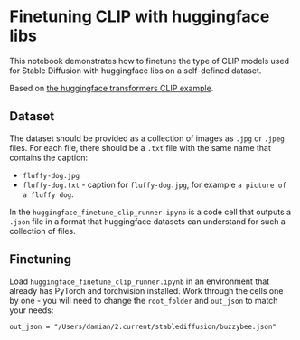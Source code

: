 # Finetuning CLIP with huggingface libs

This notebook demonstrates how to finetune the type of CLIP models used for Stable Diffusion with huggingface libs on a self-defined dataset. 

Based on [the huggingface transformers CLIP example](https://github.com/huggingface/transformers/tree/main/examples/pytorch/contrastive-image-text).

## Dataset

The dataset should be provided as a collection of images as `.jpg` or `.jpeg` files. For each file, there should be a `.txt` file with the same name that contains the caption:

* `fluffy-dog.jpg` 
* `fluffy-dog.txt` - caption for `fluffy-dog.jpg`, for example `a picture of a fluffy dog`.

In the `huggingface_finetune_clip_runner.ipynb` is a code cell that outputs a `.json` file in a format that huggingface datasets can understand for such a collection of files. 

## Finetuning

Load `huggingface_finetune_clip_runner.ipynb` in an environment that already has PyTorch and torchvision installed. Work through the cells one by one - you will need to change the `root_folder` and `out_json` to match your needs:

```root_folder = "/Users/damian/2.current/stablediffusion/buzzybee/fullsize"
out_json = "/Users/damian/2.current/stablediffusion/buzzybee.json"
```

